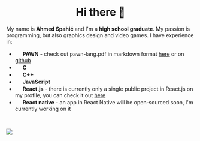 # <center>Hi there 👋

My name is **Ahmed Spahić** and I'm a **high school graduate**. My passion is programming, but also graphics design and video games. I have experience in:

 - <img src= "https://www.compuphase.com/images/pawnicon48.gif" width=16> **PAWN** - check out pawn-lang.pdf in markdown format [here](https://www.open.mp/docs/scripting/language/reference) or on [github](https://github.com/openmultiplayer/web/tree/master/docs/scripting/language/reference)
 - <img src= "https://upload.wikimedia.org/wikipedia/commons/thumb/1/18/C_Programming_Language.svg/1200px-C_Programming_Language.svg.png" width=16> **C**
 - <img src= "https://upload.wikimedia.org/wikipedia/commons/thumb/1/18/ISO_C%2B%2B_Logo.svg/1200px-ISO_C%2B%2B_Logo.svg.png" width=16> **C++**
 - <img src= "https://runcode.io/_next/image?url=https%3A%2F%2Fruncode-app-public.s3.amazonaws.com%2Fimages%2FJavaScript-logo.original.png&w=3840&q=75" width=16> **JavaScript**
 - <img src= "https://upload.wikimedia.org/wikipedia/commons/thumb/a/a7/React-icon.svg/1200px-React-icon.svg.png" width=16> **React.js** - there is currently only a single public project in React.js on my profile, you can check it out [here](https://github.com/daddyDOT/top-gear)
 - <img src= "https://upload.wikimedia.org/wikipedia/commons/thumb/a/a7/React-icon.svg/1200px-React-icon.svg.png" width=16> **React native** - an app in React Native will be open-sourced soon, I'm currently working on it 
<br>

![](https://komarev.com/ghpvc/?username=daddyDOT&color=brightgreen&style=flat)
